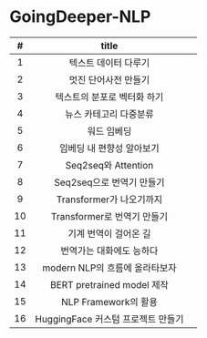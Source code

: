 # GoingDeeper-NLP 

| # | title |  |
|:---:|:---:|:---:|
| 1 | 텍스트 데이터 다루기 |  |
| 2 | 멋진 단어사전 만들기 |  |
| 3 | 텍스트의 분포로 벡터화 하기 |  |
| 4 | 뉴스 카테고리 다중분류 |  |
| 5 | 워드 임베딩 |  |
| 6 | 임베딩 내 편향성 알아보기 |  |
| 7 | Seq2seq와 Attention |  |
| 8 | Seq2seq으로 번역기 만들기 |  |
| 9 | Transformer가 나오기까지 |  |
| 10 | Transformer로 번역기 만들기 |  |
| 11 | 기계 번역이 걸어온 길 |  |
| 12 | 번역가는 대화에도 능하다 |  |
| 13 | modern NLP의 흐름에 올라타보자 |  |
| 14 | BERT pretrained model 제작 |  |
| 15 | NLP Framework의 활용 |  |
| 16 | HuggingFace 커스텀 프로젝트 만들기 |  |
